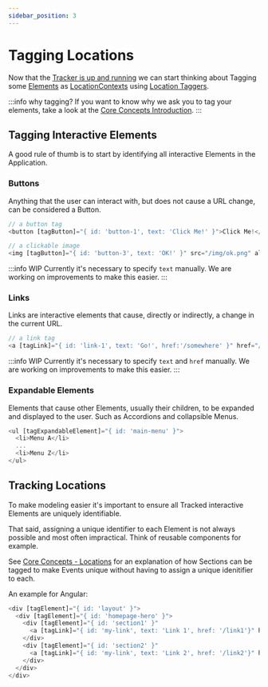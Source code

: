 ```yaml
---
sidebar_position: 3
---
```


# Tagging Locations

Now that the [Tracker is up and running](/tracking/how-to-guides/angular/getting-started.md) we can start thinking about Tagging some [Elements](/tracking/core-concepts/tagging.md#elements) as [LocationContexts](/taxonomy/reference/location-contexts/overview.md) using [Location Taggers](/tracking/api-reference/locationTaggers/overview.md).  

:::info why tagging?
If you want to know why we ask you to tag your elements, take a look at the [Core Concepts Introduction](/tracking/core-concepts).
:::

## Tagging Interactive Elements
A good rule of thumb is to start by identifying all interactive Elements in the Application. 

### Buttons
Anything that the user can interact with, but does not cause a URL change, can be considered a Button. 

```typescript jsx
// a button tag 
<button [tagButton]="{ id: 'button-1', text: 'Click Me!' }">Click Me!</button>

// a clickable image
<img [tagButton]="{ id: 'button-3', text: 'OK!' }" src="/img/ok.png" alt="OK!" />
```

:::info WIP
Currently it's necessary to specify `text` manually. We are working on improvements to make this easier.
:::


### Links
Links are interactive elements that cause, directly or indirectly, a change in the current URL.

```typescript jsx
// a link tag 
<a [tagLink]="{ id: 'link-1', text: 'Go!', href:'/somewhere' }" href="/somewhere">Go!</a>
```

:::info WIP
Currently it's necessary to specify `text` and `href` manually. We are working on improvements to make this easier.
:::


### Expandable Elements
Elements that cause other Elements, usually their children, to be expanded and displayed to the user. Such as Accordions and collapsible Menus. 

```typescript jsx
<ul [tagExpandableElement]="{ id: 'main-menu' }">
  <li>Menu A</li>
  ...
  <li>Menu Z</li>
</ul>
```



## Tracking Locations
To make modeling easier it's important to ensure all Tracked interactive Elements are uniquely identifiable.   

That said, assigning a unique identifier to each Element is not always possible and most often impractical. 
Think of reusable components for example.

See [Core Concepts - Locations](/tracking/core-concepts/locations.md#applying-locations) for an explanation 
of how Sections can be tagged to make Events unique without having to assign a unique idenitifier to each.

An example for Angular:
```js
<div [tagElement]="{ id: 'layout' }">
  <div [tagElement]="{ id: 'homepage-hero' }">
    <div [tagElement]="{ id: 'section1' }"
      <a [tagLink]="{ id: 'my-link', text: 'Link 1', href: '/link1'}" href="/link1">Link 1</a>
    </div>
    <div [tagElement]="{ id: 'section2' }"
      <a [tagLink]="{ id: 'my-link', text: 'Link 2', href: '/link2'}" href="/link2">Link 2</a>
    </div>
  </div>
</div>
```